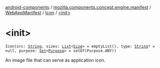 [android-components](../../../index.md) / [mozilla.components.concept.engine.manifest](../../index.md) / [WebAppManifest](../index.md) / [Icon](index.md) / [&lt;init&gt;](./-init-.md)

# &lt;init&gt;

`Icon(src: `[`String`](https://kotlinlang.org/api/latest/jvm/stdlib/kotlin/-string/index.html)`, sizes: `[`List`](https://kotlinlang.org/api/latest/jvm/stdlib/kotlin.collections/-list/index.html)`<`[`Size`](-size/index.md)`> = emptyList(), type: `[`String`](https://kotlinlang.org/api/latest/jvm/stdlib/kotlin/-string/index.html)`? = null, purpose: `[`Set`](https://kotlinlang.org/api/latest/jvm/stdlib/kotlin.collections/-set/index.html)`<`[`Purpose`](-purpose/index.md)`> = setOf(Purpose.ANY))`

An image file that can serve as application icon.


